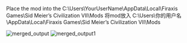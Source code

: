 Place the mod into the C:\Users\YourUserName\AppData\Local\Firaxis Games\Sid Meier’s Civilization VII\Mods 
将mod放入 C:\Users\你的用户名\AppData\Local\Firaxis Games\Sid Meier’s Civilization VII\Mods 

![merged_output](https://github.com/user-attachments/assets/685406db-52d8-4093-972c-2306cb6a792c)
![merged_output1](https://github.com/user-attachments/assets/d5f4560f-a4c5-44c9-8455-e771dc0bdbc8)
